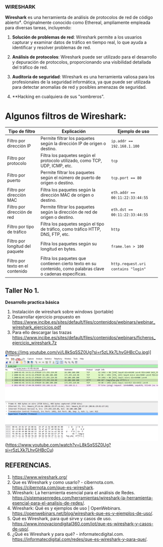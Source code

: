 ### WIRESHARK

**Wireshark** es una herramienta de análisis de protocolos de red de código abierto⁴. Originalmente conocido como Ethereal, ampliamente empleada para diversas tareas, incluyendo:

1. **Solución de problemas de red**: Wireshark permite a los usuarios capturar y examinar datos de tráfico en tiempo real, lo que ayuda a identificar y resolver problemas de red.

2. **Análisis de protocolos**: Wireshark puede ser utilizado para el desarrollo y depuración de protocolos, proporcionando una visibilidad detallada del tráfico de red.

3. **Auditoría de seguridad**: Wireshark es una herramienta valiosa para los profesionales de la seguridad informática, ya que puede ser utilizada para detectar anomalías de red y posibles amenazas de seguridad.
   
5.  **Hacking en cualquiera de sus "sombreros". 


# Algunos filtros de Wireshark:

| Tipo de filtro    | Explicación                                                                                                      | Ejemplo de uso                                   |
|-------------------|------------------------------------------------------------------------------------------------------------------|--------------------------------------------------|
| Filtro por dirección IP | Permite filtrar los paquetes según la dirección IP de origen o destino.                                         | `ip.addr == 192.168.1.100`                      |
| Filtro por protocolo    | Filtra los paquetes según el protocolo utilizado, como TCP, UDP, ICMP, etc.                                     | `tcp`                                            |
| Filtro por puerto       | Permite filtrar los paquetes según el número de puerto de origen o destino.                                      | `tcp.port == 80`                                |
| Filtro por dirección MAC| Filtra los paquetes según la dirección MAC de origen o destino.                                                  | `eth.addr == 00:11:22:33:44:55`                 |
| Filtro por dirección de red| Permite filtrar los paquetes según la dirección de red de origen o destino.                                     | `eth.dst == 00:11:22:33:44:55`                  |
| Filtro por tipo de tráfico| Filtra los paquetes según el tipo de tráfico, como tráfico HTTP, DNS, FTP, etc.                                 | `http`                                           |
| Filtro por longitud del paquete| Filtra los paquetes según su longitud en bytes.                                                                  | `frame.len > 100`                               |
| Filtro por texto en el contenido| Filtra los paquetes que contienen cierto texto en su contenido, como palabras clave o cadenas específicas.      | `http.request.uri contains "login"`             |


##  Taller No 1.
**Desarrollo practica básica** 

1. Instalación de wireshark sobre windows  (portable)
2. Desarrollar ejercicio propuesto en  https://www.incibe.es/sites/default/files/contenidos/webinars/webinar_wireshark_ejercicios.pdf
3. Para ello descargar las trazas https://www.incibe.es/sites/default/files/contenidos/webinars/ficheros_ejercicio_wireshark.7z

(https://img.youtube.com/vi/L8kSqSSZ0Ug?si=r5zLXk7LhvGHBcCu.jpg)]
![VIDEO](https://github.com/jaiderospina/Hacking/blob/main/IMG/WIRESARK_INCIBE.png)(https://www.youtube.com/watch?v=L8kSqSSZ0Ug?si=r5zLXk7LhvGHBcCu)


## REFERENCIAS.

1. https://www.wireshark.org/
2. Que es Wireshark y como usarlo? - cibernota.com. https://cibernota.com/que-es-wireshark.
3. Wireshark: La herramienta esencial para el análisis de Redes. https://sistemasenredes.com/herramientas/wireshark-la-herramienta-esencial-para-el-analisis-de-redes/.
4. Wireshark: Qué es y ejemplos de uso | OpenWebinars. https://openwebinars.net/blog/wireshark-que-es-y-ejemplos-de-uso/.
5.  Qué es Wireshark, para qué sirve y casos de uso. https://www.innovaciondigital360.com/iot/que-es-wireshark-y-casos-de-uso/.
6.  ¿Qué es Wireshark y para qué? - informatecdigital.com. https://informatecdigital.com/redes/que-es-wireshark-y-para-que/.
